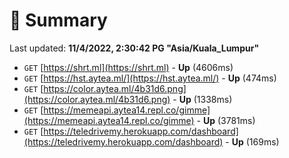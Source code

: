 # 📖 Summary
Last updated: **11/4/2022, 2:30:42 PG "Asia/Kuala_Lumpur"**

- `GET` [https://shrt.ml](https://shrt.ml) - **Up** (4606ms)
- `GET` [https://hst.aytea.ml/](https://hst.aytea.ml/) - **Up** (474ms)
- `GET` [https://color.aytea.ml/4b31d6.png](https://color.aytea.ml/4b31d6.png) - **Up** (1338ms)
- `GET` [https://memeapi.aytea14.repl.co/gimme](https://memeapi.aytea14.repl.co/gimme) - **Up** (3781ms)
- `GET` [https://teledrivemy.herokuapp.com/dashboard](https://teledrivemy.herokuapp.com/dashboard) - **Up** (169ms)
